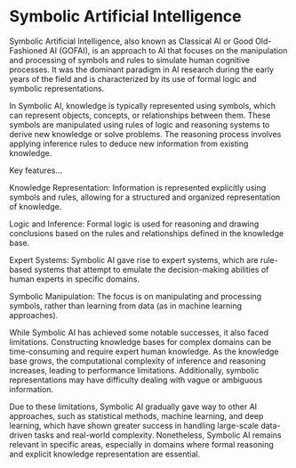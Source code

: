 # Symbolic Artificial Intelligence 

Symbolic Artificial Intelligence, also known as Classical AI or Good Old-Fashioned AI (GOFAI), is an approach to AI that focuses on the manipulation and processing of symbols and rules to simulate human cognitive processes. It was the dominant paradigm in AI research during the early years of the field and is characterized by its use of formal logic and symbolic representations.

In Symbolic AI, knowledge is typically represented using symbols, which can represent objects, concepts, or relationships between them. These symbols are manipulated using rules of logic and reasoning systems to derive new knowledge or solve problems. The reasoning process involves applying inference rules to deduce new information from existing knowledge.

Key features…

Knowledge Representation: Information is represented explicitly using symbols and rules, allowing for a structured and organized representation of knowledge.

Logic and Inference: Formal logic is used for reasoning and drawing conclusions based on the rules and relationships defined in the knowledge base.

Expert Systems: Symbolic AI gave rise to expert systems, which are rule-based systems that attempt to emulate the decision-making abilities of human experts in specific domains.

Symbolic Manipulation: The focus is on manipulating and processing symbols, rather than learning from data (as in machine learning approaches).

While Symbolic AI has achieved some notable successes, it also faced limitations. Constructing knowledge bases for complex domains can be time-consuming and require expert human knowledge. As the knowledge base grows, the computational complexity of inference and reasoning increases, leading to performance limitations. Additionally, symbolic representations may have difficulty dealing with vague or ambiguous information.

Due to these limitations, Symbolic AI gradually gave way to other AI approaches, such as statistical methods, machine learning, and deep learning, which have shown greater success in handling large-scale data-driven tasks and real-world complexity. Nonetheless, Symbolic AI remains relevant in specific areas, especially in domains where formal reasoning and explicit knowledge representation are essential.